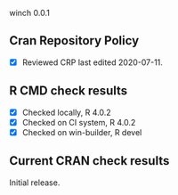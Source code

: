 winch 0.0.1

## Cran Repository Policy

- [x] Reviewed CRP last edited 2020-07-11.

## R CMD check results

- [x] Checked locally, R 4.0.2
- [x] Checked on CI system, R 4.0.2
- [x] Checked on win-builder, R devel

## Current CRAN check results

Initial release.

